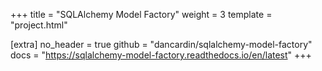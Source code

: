 +++
title = "SQLAlchemy Model Factory"
weight = 3
template = "project.html"

[extra]
no_header = true
github = "dancardin/sqlalchemy-model-factory"
docs = "https://sqlalchemy-model-factory.readthedocs.io/en/latest"
+++
